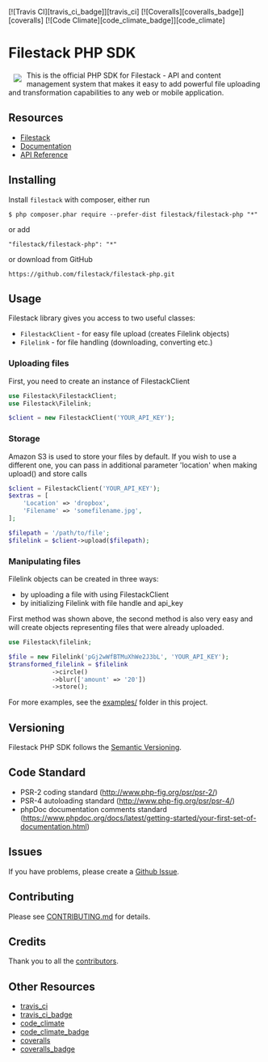 [![Travis CI][travis_ci_badge]][travis_ci]
[![Coveralls][coveralls_badge]][coveralls]
[![Code Climate][code_climate_badge]][code_climate]

# Filestack PHP SDK
<a href="https://www.filestack.com"><img src="https://filestack.com/themes/filestack/assets/images/press-articles/color.svg" align="left" hspace="10" vspace="6"></a>
This is the official PHP SDK for Filestack - API and content management system that makes it easy to add powerful file uploading and transformation capabilities to any web or mobile application.

## Resources

* [Filestack](https://www.filestack.com)
* [Documentation](https://www.filestack.com/docs)
* [API Reference](https://filestack.github.io/)

## Installing

Install ``filestack`` with composer, either run

    $ php composer.phar require --prefer-dist filestack/filestack-php "*"

or add

```
"filestack/filestack-php": "*"
```

or download from GitHub

    https://github.com/filestack/filestack-php.git

## Usage

Filestack library gives you access to two useful classes:

* `FilestackClient` - for easy file upload (creates Filelink objects)
* `Filelink` - for file handling (downloading, converting etc.)

### Uploading files
First, you need to create an instance of FilestackClient

```php
use Filestack\FilestackClient;
use Filestack\Filelink;

$client = new FilestackClient('YOUR_API_KEY');
```

### Storage
Amazon S3 is used to store your files by default. If you wish to use a different one, you can pass in additional parameter 'location' when making upload() and store calls

```php
$client = FilestackClient('YOUR_API_KEY');
$extras = [
    'Location' => 'dropbox',
    'Filename' => 'somefilename.jpg',
];

$filepath = '/path/to/file';
$filelink = $client->upload($filepath);
```

### Manipulating files

Filelink objects can be created in three ways:

 - by uploading a file with using FilestackClient
 - by initializing Filelink with file handle and api_key

First method was shown above, the second method is also very easy and will create objects representing files that were already uploaded.

```php
use Filestack\filelink;

$file = new Filelink('pGj2wWfBTMuXhWe2J3bL', 'YOUR_API_KEY');
$transformed_filelink = $filelink
            ->circle()
            ->blur(['amount' => '20'])
            ->store();
```

For more examples, see the [examples/](examples/) folder in this project.

## Versioning

Filestack PHP SDK follows the [Semantic Versioning](http://semver.org/).

## Code Standard

- PSR-2 coding standard (http://www.php-fig.org/psr/psr-2/)
- PSR-4 autoloading standard (http://www.php-fig.org/psr/psr-4/)
- phpDoc documentation comments standard (https://www.phpdoc.org/docs/latest/getting-started/your-first-set-of-documentation.html)

## Issues

If you have problems, please create a [Github Issue](https://github.com/filestack/filestack-php/issues).

## Contributing

Please see [CONTRIBUTING.md](https://github.com/filestack/filestack-php/blob/master/CONTRIBUTING.md) for details.

## Credits

Thank you to all the [contributors](https://github.com/filestack/filestack-php/graphs/contributors).


## Other Resources

- [travis_ci](http://travis-ci.org/filestack/filestack-php)
- [travis_ci_badge](https://travis-ci.org/filestack/filestack-php.svg?branch=master)
- [code_climate](https://codeclimate.com/github/filestack/filestack-php)
- [code_climate_badge](https://filestack.com/themes/filestack/assets/images/press-articles/color.svg)
- [coveralls](https://coveralls.io/github/filestack/filestack-php?branch=master)
- [coveralls_badge](https://coveralls.io/repos/github/filestack/filestack-php/badge.svg?branch=master)
